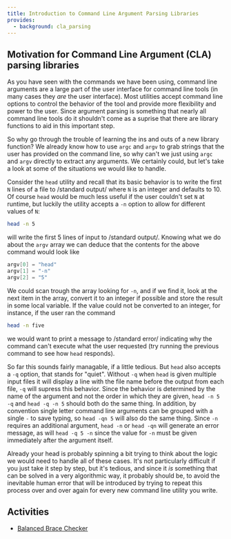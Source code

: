 ```yaml
---
title: Introduction to Command Line Argument Parsing Libraries
provides:
  - background: cla_parsing
---
```


## Motivation for Command Line Argument (CLA) parsing libraries

As you have seen with the commands we have been using, command line
arguments are a large part of the user interface for command line
tools (in many cases they *are* the user interface). Most utilities
accept command line options to control the behavior of the tool and
provide more flexibility and power to the user.  Since argument
parsing is something that nearly all command line tools do it
shouldn't come as a suprise that there are library functions to aid in
this important step.

So why go through the trouble of learning the ins and outs of a new
library function? We already know how to use `argc` and `argv` to grab
strings that the user has provided on the command line, so why can't
we just using `argc` and `argv` directly to extract any arguments.  We
certainly could, but let's take a look at some of the situations we
would like to handle.

Consider the `head` utility and recall that its basic behavior is to
write the first `N` lines of a file to /standard output/ where `N` is
an integer and defaults to 10. Of course `head` would be much less
useful if the user couldn't set `N` at runtime, but luckily the
utility accepts a `-n` option to allow for different values of `N`:

~~~ bash
head -n 5
~~~~

will write the first 5 lines of input to /standard output/.  Knowing
what we do about the `argv` array we can deduce that the contents for
the above command would look like

~~~ c
argv[0] = "head"
argv[1] = "-n"
argv[2] = "5"
~~~

We could scan trough the array looking for `-n`, and if we find it,
look at the next item in the array, convert it to an integer if
possible and store the result in some local variable.  If the value
could not be converted to an integer, for instance, if the user ran
the command

~~~ bash
head -n five
~~~

we would want to print a message to /standard error/ indicating why
the command can't execute what the user requested (try running the
previous command to see how `head` responds).

So far this sounds fairly managable, if a little tedious. But `head`
also accepts a `-q` option, that stands for "quiet".  Without `-q`
when `head` is given multiple input files it will display a line with
the file name before the output from each file, `-q` will supress this
behavior.  Since the behavior is determined by the name of the
argument and not the order in which they are given, `head -n 5 -q` and
`head -q -n 5` should both do the same thing.  In addition, by
convention single letter command line arguments can be grouped with a
single `-` to save typing, so `head -qn 5` will also do the same
thing. Since `-n` requires an additional argument, `head -n` or `head
-qn` will generate an error message, as will `head -q 5 -n` since the
value for `-n` must be given immediately after the argument itself.

Already your head is probably spinning a bit trying to think about the
logic we would need to handle all of these cases. It's not
particularly difficult if you just take it step by step, but it's
tedious, and since it *is* something that can be solved in a very
algorithmic way, it probably should be, to avoid the inevitable human
error that will be introduced by trying to repeat this process over
and over again for every new command line utility you write.

## Activities
- [Balanced Brace Checker](/activities/balanced_cli_options/index.html)
